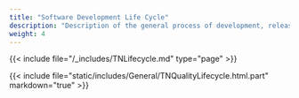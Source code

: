 ```yaml
---
title: "Software Development Life Cycle"
description: "Description of the general process of development, release, and patching of TrueNAS CORE versions."
weight: 4
---
```


{{< include file="/_includes/TNLifecycle.md" type="page" >}}

{{< include file="static/includes/General/TNQualityLifecycle.html.part" markdown="true" >}}
